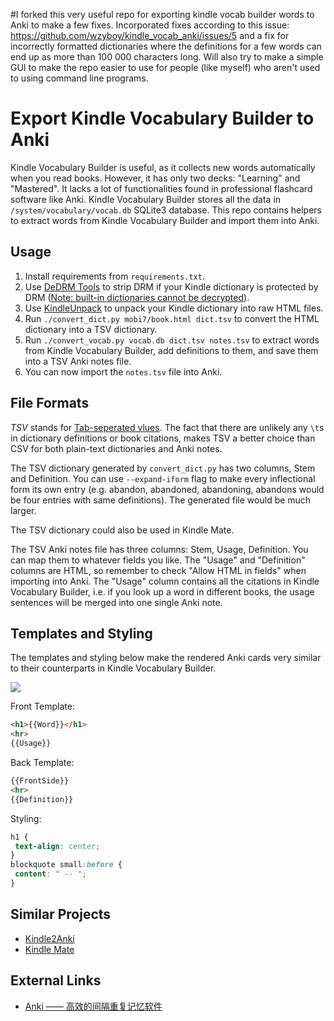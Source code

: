 #I forked this very useful repo for exporting kindle vocab builder words to Anki to make a few fixes. Incorporated fixes according to this issue: https://github.com/wzyboy/kindle_vocab_anki/issues/5 and a fix for incorrectly formatted dictionaries where the definitions for a few words can end up as more than 100 000 characters long. Will also try to make a simple GUI to make the repo easier to use for people (like myself) who aren't used to using command line programs.

# Export Kindle Vocabulary Builder to Anki

Kindle Vocabulary Builder is useful, as it collects new words automatically when you read books. However, it has only two decks: "Learning" and "Mastered". It lacks a lot of functionalities found in professional flashcard software like Anki. Kindle Vocabulary Builder stores all the data in `/system/vocabulary/vocab.db` SQLite3 database. This repo contains helpers to extract words from Kindle Vocabulary Builder and import them into Anki.

## Usage

1. Install requirements from `requirements.txt`.
2. Use [DeDRM Tools](https://github.com/apprenticeharper/DeDRM_tools) to strip DRM if your Kindle dictionary is protected by DRM ([Note: built-in dictionaries cannot be decrypted](https://github.com/wzyboy/kindle_vocab_anki/issues/3)).
3. Use [KindleUnpack](https://github.com/kevinhendricks/KindleUnpack) to unpack your Kindle dictionary into raw HTML files.
4. Run `./convert_dict.py mobi7/book.html dict.tsv` to convert the HTML dictionary into a TSV dictionary.
5. Run `./convert_vocab.py vocab.db dict.tsv notes.tsv` to extract words from Kindle Vocabulary Builder, add definitions to them, and save them into a TSV Anki notes file.
6. You can now import the `notes.tsv` file into Anki.

## File Formats

*TSV* stands for [Tab-seperated vlues](https://en.wikipedia.org/wiki/Tab-separated_values). The fact that there are unlikely any `\t`s in dictionary definitions or book citations, makes TSV a better choice than CSV for both plain-text dictionaries and Anki notes.

The TSV dictionary generated by `convert_dict.py` has two columns, Stem and Definition. You can use `--expand-iform` flag to make every inflectional form its own entry (e.g. abandon, abandoned, abandoning, abandons would be four entries with same definitions). The generated file would be much larger.

The TSV dictionary could also be used in Kindle Mate.

The TSV Anki notes file has three columns: Stem, Usage, Definition. You can map them to whatever fields you like. The "Usage" and "Definition" columns are HTML, so remember to check "Allow HTML in fields" when importing into Anki. The "Usage" column contains all the citations in Kindle Vocabulary Builder, i.e. if you look up a word in different books, the usage sentences will be merged into one single Anki note.

## Templates and Styling

The templates and styling below make the rendered Anki cards very similar to their counterparts in Kindle Vocabulary Builder.

![](./Screenshot_AnkiDroid.png)

Front Template:

```HTML
<h1>{{Word}}</h1>
<hr>
{{Usage}}
```

Back Template:

```HTML
{{FrontSide}}
<hr>
{{Definition}}
```

Styling:

```CSS
h1 {
 text-align: center;
}
blockquote small:before {
 content: " -- ";
}
```

## Similar Projects

- [Kindle2Anki](https://github.com/NdYAG/Kindle2Anki)
- [Kindle Mate](http://kmate.me/download/)

## External Links

- [Anki —— 高效的间隔重复记忆软件](https://wzyboy.im/post/1223.html)
